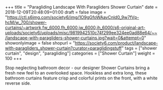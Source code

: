 +++
title = "Paragliding Landscape With Paragliders Shower Curtain"
date = 2018-12-09T20:48:09+01:00
draft = false
image = "https://ctl.s6img.com/society6/img/1O9gGfoWAavCnld0_9w7fVp-hcM/w_700/shower-curtains/~artwork,fw_6000,fh_6000,iw_6000,ih_6000/s6-original-art-uploads/society6/uploads/misc/9819942510c74f299ee324ee0ad88e64/~~/landscape-with-paragliders-shower-curtains.jpg?wait=0&attempt=0"
showonlyimage = false
shopurl = "https://society6.com/product/landscape-with-paragliders_shower-curtain?curator=paraglidingstuff"
tags = ["shower curtain", "design", "paragliding"]
categories = ["Shower Curtain"]
weight = 100
+++

Stop neglecting bathroom decor - our designer Shower Curtains bring a fresh new feel to an overlooked space. Hookless and extra long, these bathroom curtains feature crisp and colorful prints on the front, with a white reverse side.

